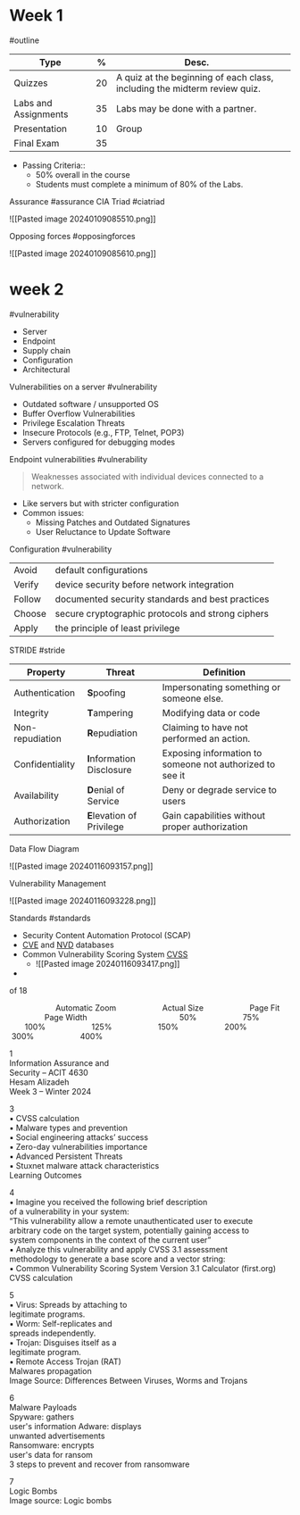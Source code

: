 # Week 1

#outline 

| Type                 | %   | Desc.                                                                     |     |
| -------------------- | --- | ------------------------------------------------------------------------- | --- |
| Quizzes              | 20  | A quiz at the beginning of each class, including the midterm review quiz. |     |
| Labs and Assignments | 35  | Labs may be done with a partner.                                          |     |
| Presentation         | 10  | Group                                                                     |     |
| Final Exam           | 35  |                                                                           |     |
- Passing Criteria::
	- 50% overall in the course
	- Students must complete a minimum of 80% of the Labs.

Assurance #assurance
CIA Triad #ciatriad

![[Pasted image 20240109085510.png]]

Opposing forces #opposingforces

![[Pasted image 20240109085610.png]]
# week 2

#vulnerability 
- Server 
- Endpoint 
- Supply chain 
- Configuration 
- Architectural 

Vulnerabilities on a server #vulnerability 
- Outdated software / unsupported OS 
- Buffer Overflow Vulnerabilities 
- Privilege Escalation Threats 
- Insecure Protocols (e.g., FTP, Telnet, POP3) 
- Servers configured for debugging modes

Endpoint vulnerabilities #vulnerability 

> Weaknesses associated with individual devices connected to a network.

- Like servers but with stricter configuration 
- Common issues:  
	- Missing Patches and Outdated Signatures 
	- User Reluctance to Update Software

Configuration #vulnerability 

|  |  |
| ---- | ---- |
| Avoid | default configurations |
| Verify | device security before network integration |
| Follow | documented security standards and best practices |
| Choose | secure cryptographic protocols and strong ciphers |
| Apply | the principle of least privilege |

STRIDE #stride

| Property | Threat | Definition |
| ---- | ---- | ---- |
| Authentication | **S**poofing | Impersonating something or someone else. |
| Integrity  | **T**ampering | Modifying data or code |
| Non-repudiation   | **R**epudiation | Claiming to have not performed an action. |
| Confidentiality | **I**nformation Disclosure | Exposing information to someone not authorized to see it |
| Availability | **D**enial of Service | Deny or degrade service to users |
| Authorization | **E**levation of Privilege | Gain capabilities without proper authorization |
Data Flow Diagram

![[Pasted image 20240116093157.png]]

Vulnerability Management

![[Pasted image 20240116093228.png]]

Standards #standards
- Security Content Automation Protocol (SCAP)
- [CVE](https://cve.mitre.org/) and [NVD](https://nvd.nist.gov/) databases
- Common Vulnerability Scoring System [CVSS](https://nvd.nist.gov/vuln-metrics/cvss)
	- ![[Pasted image 20240116093417.png]]
-   

of 18

                     Automatic Zoom                     Actual Size                     Page Fit                     Page Width                                          50%                     75%                     100%                     125%                     150%                     200%                     300%                     400%                   

1  
Information Assurance and  
Security – ACIT 4630  
Hesam Alizadeh  
Week 3 – Winter 2024

3  
▪ CVSS calculation  
▪ Malware types and prevention  
▪ Social engineering attacks’ success  
▪ Zero-day vulnerabilities importance  
▪ Advanced Persistent Threats  
▪ Stuxnet malware attack characteristics  
Learning Outcomes

4  
▪ Imagine you received the following brief description  
of a vulnerability in your system:  
“This vulnerability allow a remote unauthenticated user to execute  
arbitrary code on the target system, potentially gaining access to  
system components in the context of the current user”  
▪ Analyze this vulnerability and apply CVSS 3.1 assessment  
methodology to generate a base score and a vector string:  
▪ Common Vulnerability Scoring System Version 3.1 Calculator (first.org)  
CVSS calculation

[](https://www.first.org/cvss/calculator/3.1 "https://www.first.org/cvss/calculator/3.1")

5  
▪ Virus: Spreads by attaching to  
legitimate programs.  
▪ Worm: Self-replicates and  
spreads independently.  
▪ Trojan: Disguises itself as a  
legitimate program.  
▪ Remote Access Trojan (RAT)  
Malwares propagation  
Image Source: Differences Between Viruses, Worms and Trojans

[](https://www.baeldung.com/cs/virus-vs-worm-vs-trojan "https://www.baeldung.com/cs/virus-vs-worm-vs-trojan")

6  
Malware Payloads  
Spyware: gathers  
user's information Adware: displays  
unwanted advertisements  
Ransomware: encrypts  
user's data for ransom  
3 steps to prevent and recover from ransomware

[](https://www.microsoft.com/en-us/security/blog/2021/09/07/3-steps-to-prevent-and-recover-from-ransomware/ "https://www.microsoft.com/en-us/security/blog/2021/09/07/3-steps-to-prevent-and-recover-from-ransomware/")

7  
Logic Bombs  
Image source: Logic bombs

[](https://www.baeldung.com/cs/logic-bombs "https://www.baeldung.com/cs/logic-bombs")

